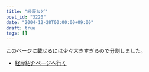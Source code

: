```yaml
---
title: "経歴など"
post_id: "3220"
date: "2004-12-28T00:00:00+09:00"
draft: true
tags: []
---
```



このページに載せるには少々大きすぎるので分割しました。



  * [経歴紹介ページへ行く](https://danmaq.com/legacy/index.php?/Works)
